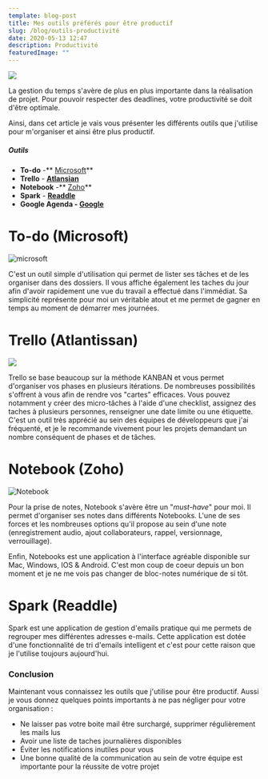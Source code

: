 ```yaml
---
template: blog-post
title: Mes outils préférés pour être productif
slug: /blog/outils-productivité
date: 2020-05-13 12:47
description: Productivité
featuredImage: ""
---
```

![](/assets/productivity.png)

La gestion du temps s'avère de plus en plus importante dans la réalisation de projet. Pour pouvoir respecter des deadlines, votre productivité se doit d'être optimale.

Ainsi, dans cet article je vais vous présenter les différents outils que j'utilise pour m'organiser et ainsi être plus productif. 

##### Outils

* **To-do** -** [Microsoft](https://todo.microsoft.com/tasks/)**
* **Trello** - **[Atlansian](https://trello.com/)**
* **Notebook** -** [Zoho](https://www.zoho.com/fr/notebook/)**
* **Spark** - **[Readdle](https://sparkmailapp.com/)**
* **Google Agenda - [Google](https://calendar.google.com/)**

# To-do ([](https://todoist.com/)Microsoft)

![microsoft](/assets/todo.png "To-do")

C'est un outil simple d'utilisation qui permet de lister ses tâches et de les organiser dans des dossiers. Il vous affiche également les taches du jour afin d'avoir rapidement une vue du travail a effectué dans l'immédiat. Sa simplicité représente pour moi un véritable atout et me permet de gagner en temps au moment de démarrer mes journées.

# Trello ([](https://todoist.com/)Atlantissan)

![](/assets/trello.png)

Trello se base beaucoup sur la méthode KANBAN et vous permet d'organiser vos phases en plusieurs itérations.  De nombreuses possibilités s'offrent à vous afin de rendre vos "cartes" efficaces. Vous pouvez notamment y créer des micro-tâches à l'aide d'une checklist, assignez des taches à plusieurs personnes, renseigner une date limite ou une étiquette. C'est un outil très apprécié au sein des équipes de développeurs que j'ai fréquenté, et je le recommande vivement pour les projets demandant un nombre conséquent de phases et de tâches. 

# Notebook ([](https://todoist.com/)Zoho)

![Notebook](/assets/notebook.png "Notebook")

Pour la prise de notes, Notebook s'avère être un "*must-have*" pour moi. Il permet d'organiser ses notes dans différents Notebooks. L'une de ses forces et les nombreuses options qu'il propose au sein d'une note (enregistrement audio, ajout collaborateurs, rappel, versionnage, verrouillage). 

Enfin, Notebooks est une application à l'interface agréable disponible sur Mac, Windows, IOS & Android. C'est mon coup de coeur depuis un bon moment et je ne me vois pas changer de bloc-notes numérique de si tôt. 

# Spark ([](https://todoist.com/)Readdle)

Spark est une application de gestion d'emails pratique qui me permets de regrouper mes différentes adresses e-mails. Cette application est dotée d'une fonctionnalité de tri d'emails intelligent et c'est pour cette raison que je l'utilise toujours aujourd'hui. 

### Conclusion

Maintenant vous connaissez les outils que j'utilise pour être productif. Aussi je vous donnez quelques points importants à ne pas négliger pour votre organisation : 

* Ne laisser pas votre boite mail être surchargé, supprimer régulièrement les mails lus
* Avoir une liste de taches journalières disponibles
* Éviter les notifications inutiles pour vous
* Une bonne qualité de la communication au sein de votre équipe est importante pour la réussite de votre projet